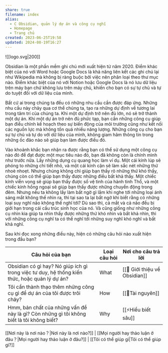 ```yaml
---
share: true
filename: index
alias:
  - C Obsidian, quản lý dự án và công cụ nghĩ
  - Homepage
  - Trang chủ
created: 2023-06-25T19:58
updated: 2024-08-19T16:27
---
```

![[logo.svg|200]]

Obsidian là một phần mềm ghi chú mới xuất hiện từ năm 2020. Điểm khác biệt của nó với Word hoặc Google Docs là khả năng liên kết các ghi chú lại như Wikipedia mà không bị ràng buộc bởi việc nên phân loại theo thư mục nào. Điểm khác biệt của nó với Notion hoặc Google Docs là nó lưu dữ liệu trên máy bạn chứ không lưu trên máy chủ, khiến cho bạn có sự tự chủ và tự do tuyệt đối với dữ liệu của mình.  

Bất cứ ai trong chúng ta đều có những nhu cầu cần được đáp ứng. Những nhu cầu này chảy qua cơ thể chúng ta, tạo ra những dự định về tương lai trong tâm trí của chúng ta. Khi một dự định trở nên đủ lớn, nó sẽ trở thành một dự án. Khi một dự án trở nên đủ phức tạp, bạn cần những công cụ giúp bạn điều chỉnh kế hoạch theo sự biến động của môi trường cũng như kết nối các nguồn lực mà không tốn quá nhiều năng lượng. Những công cụ cho bạn sự tự chủ và tự do với dữ liệu của mình, không giam hãm thông tin trong những ốc đảo nào sẽ giúp bạn làm được điều đó.
  
Vào khoảnh khắc bạn nhận ra được rằng bạn có thể sử dụng một công cụ nào đó để đạt được một mục tiêu nào đó, bạn đã không còn là chính mình như trước nữa. Lấy những dụng cụ quang học làm ví dụ. Một cái kính lúp sẽ phóng to những chi tiết nhỏ, và một cái kính cận sẽ làm sắc nét những thứ nhoè nhoẹt. Nhưng chúng không chỉ giúp bạn thấy rõ những thứ khó thấy, chúng còn có thể giúp bạn thấy được những điều bất khả thấy. Một chiếc kính viễn vọng sẽ giúp bạn thấy được số vệ tinh của hành tinh Thổ, và một chiếc kính hồng ngoại sẽ giúp bạn thấy được những chuyển động trong đêm. Nhưng nếu ta không lấy làm bất ngờ gì lắm khi nghe tới những loại ánh sáng mắt không thế nhìn ra, thì tại sao ta lại bất ngờ khi biết rằng có những loại suy nghĩ não không thể nghĩ tới? Dù sao thì, cả mắt và cả não đều bị giới hạn trong cái cấu trúc sinh học của nó. Và cũng giống như những công cụ nhìn kia giúp ta nhìn thấy được những thứ khó nhìn và bất khả nhìn, thì với những công cụ nghĩ ta có thể nghĩ tới những suy nghĩ khó nghĩ và bất khả nghĩ. 

Sau khi đọc xong những điều này, hiện có những câu hỏi nào xuất hiện trong đầu bạn?

| Câu hỏi của bạn                                                                               | Loại câu hỏi | Nơi cho câu trả lời           |
| --------------------------------------------------------------------------------------------- | ------------ | ----------------------------- |
| Obsidian có gì hay? Nó giúp ích gì trong việc tư duy, hệ thống kiến thức, hoặc quản lý dự án? | What         | [[💎 Giới thiệu về Obsidian]] |
| Tôi cần thành thạo thêm những công cụ gì để dự án của tôi được trôi chảy?                     | How          | [[📜Tài nguyên]]              |
| Hmm, bản chất của những vấn đề này là gì? Còn những gì tôi không biết là tôi không biết?      | Why          | [[⚡Hiểu biết sâu]]           |

[[Nơi này là nơi nào？|Nơi này là nơi nào?]] | [[Mọi người hay thảo luận ở đâu？|Mọi người hay thảo luận ở đâu?]] | [[Tôi có thể giúp gì|Tôi có thể giúp gì?]] 
